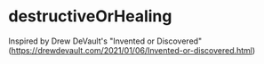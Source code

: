 # destructiveOrHealing
Inspired by Drew DeVault's "Invented or Discovered" (https://drewdevault.com/2021/01/06/Invented-or-discovered.html)
